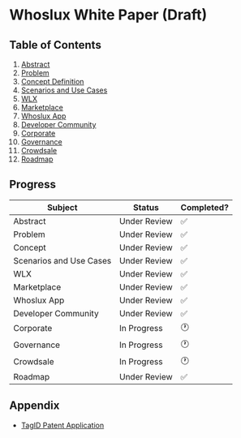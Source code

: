 # Whoslux White Paper (Draft)

## Table of Contents
1. [Abstract](Abstract.md)
2. [Problem](Problem.md)
3. [Concept Definition](Concept.md)
4. [Scenarios and Use Cases](Scenarios.md)
5. [WLX](WLX.md)
6. [Marketplace](Marketplace.md)
7. [Whoslux App](App.md)
8. [Developer Community](Community.md)
9. [Corporate](Corporate.md)
10. [Governance](Governance.md)
11. [Crowdsale](Crowdsale.md)
12. [Roadmap](Roadmap.md)

## Progress

| Subject                 | Status       | Completed? |
| ----------------------- | ------------ | ---------- |
| Abstract                | Under Review | ✅ |
| Problem                 | Under Review | ✅ |
| Concept                 | Under Review | ✅ |
| Scenarios and Use Cases | Under Review | ✅ |
| WLX                     | Under Review | ✅ |
| Marketplace             | Under Review | ✅ |
| Whoslux App             | Under Review | ✅ |
| Developer Community     | Under Review | ✅ |
| Corporate               | In Progress  | 🕐 |
| Governance              | In Progress  | 🕐 |
| Crowdsale               | In Progress  | 🕐 |
| Roadmap                 | Under Review | ✅ |

## Appendix
- [TagID Patent Application](Patent.md)
